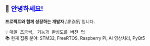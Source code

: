 ## 👋 <span style="color:blue">안녕하세요!</span>  
<b>프로젝트와 함께 성장하는 개발자</b> <i>[홍길동]</i> 입니다.

💡 <span style="font-family:Courier New">매일 조금씩, 기능과 완성도를 버전 업</span>  
📚 현재 집중 분야: STM32, FreeRTOS, Raspberry Pi, AI 영상처리, PyQt5


<!--
**yesorn0/yesorn0** is a ✨ _special_ ✨ repository because its `README.md` (this file) appears on your GitHub profile.

Here are some ideas to get you started:

- 🔭 I’m currently working on ...
- 🌱 I’m currently learning ...
- 👯 I’m looking to collaborate on ...
- 🤔 I’m looking for help with ...
- 💬 Ask me about ...
- 📫 How to reach me: ...
- 😄 Pronouns: ...
- ⚡ Fun fact: ...
-->
